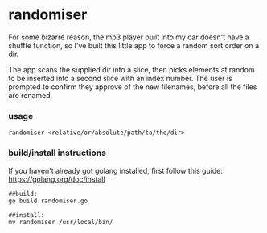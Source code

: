 # randomiser
For some bizarre reason, the mp3 player built into my car doesn't have a shuffle function, so I've built this little app to force a random sort order on a dir.

The app scans the supplied dir into a slice, then picks elements at random to be inserted into a second slice with an index number.  The user is prompted to confirm they approve of the new filenames, before all the files are renamed.

### usage
```
randomiser <relative/or/absolute/path/to/the/dir>
```

### build/install instructions
If you haven't already got golang installed, first follow this guide: https://golang.org/doc/install
```
##build:
go build randomiser.go

##install:
mv randomiser /usr/local/bin/ 
```
